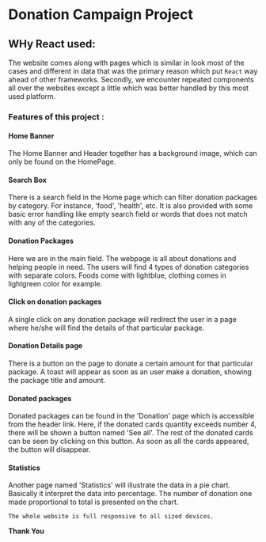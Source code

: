 # Donation Campaign Project

## WHy React used: 
The website comes along with pages which is similar in look most of the cases and different in data that was the primary reason which put ```React``` way ahead of other frameworks.
Secondly, we encounter repeated components all over the websites except a little which was better handled by this most used platform.

### Features of this project : 

#### Home Banner
The Home Banner and Header together has a background image, which can only be found on the HomePage.

#### Search Box 
There is a search field in the Home page which can filter donation packages by category. For instance, 'food', 'health', etc. It is also provided with some basic error handling like empty search field or words that does not match with any of the categories.

#### Donation Packages
Here we are in the main field. The webpage is all about donations and helping people in need. The users will find 4 types of donation categories with separate colors. Foods come with lightblue, clothing comes in lightgreen color for example.

#### Click on donation packages
A single click on any donation package will redirect the user in a page where he/she will find the details of that particular package. 

#### Donation Details page
There is a button on the page to donate a certain amount for that particular package. A toast will appear as soon as an user make a donation, showing the package title and amount.

#### Donated packages
Donated packages can be found in the 'Donation' page which is accessible from the header link. Here, if the donated cards quantity exceeds number 4, there will be shown a button named 'See all'. The rest of the donated cards can be seen by clicking on this button. As soon as all the cards appeared, the button will disappear.

#### Statistics
Another page named 'Statistics' will illustrate the data in a pie chart. Basically it interpret the data into percentage. The number of donation one made proportional to total is presented on the chart.

```The whole website is full responsive to all sized devices.```

**Thank You** 
